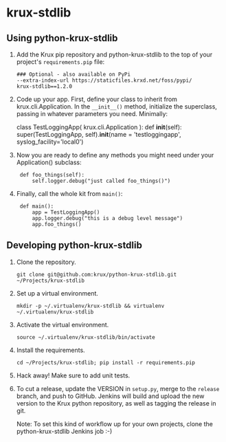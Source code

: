 # krux-stdlib

## Using python-krux-stdlib

1.  Add the Krux pip repository and python-krux-stdlib to the top of your project's `requirements.pip` file:

        ### Optional - also available on PyPi
        --extra-index-url https://staticfiles.krxd.net/foss/pypi/
        krux-stdlib==1.2.0

2.  Code up your app. First, define your class to inherit from krux.cli.Application. In the `__init__()` method, 
initialize the superclass, passing in whatever parameters you need. Minimally:

    class TestLoggingApp( krux.cli.Application ):
        def __init__(self):
            super(TestLoggingApp, self).__init__(name = 'testloggingapp', syslog_facility='local0')

2. Now you are ready to define any methods you might need under your Application() subclass:

        def foo_things(self):
            self.logger.debug("just called foo_things()")

3. Finally, call the whole kit from `main()`:

        def main():
            app = TestLoggingApp()
            app.logger.debug("this is a debug level message")
            app.foo_things()

## Developing python-krux-stdlib

1.  Clone the repository.

        git clone git@github.com:krux/python-krux-stdlib.git ~/Projects/krux-stdlib

2.  Set up a virtual environment.

        mkdir -p ~/.virtualenv/krux-stdlib && virtualenv ~/.virtualenv/krux-stdlib

3.  Activate the virtual environment.

        source ~/.virtualenv/krux-stdlib/bin/activate

4.  Install the requirements.

        cd ~/Projects/krux-stdlib; pip install -r requirements.pip

5.  Hack away! Make sure to add unit tests.

7.  To cut a release, update the VERSION in `setup.py`, merge to the
    `release` branch, and push to GitHub. Jenkins will build and
    upload the new version to the Krux python repository, as well as
    tagging the release in git.

    Note: To set this kind of workflow up for your own projects, clone
    the python-krux-stdlib Jenkins job :-)
